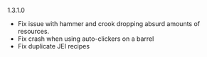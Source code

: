 1.3.1.0
- Fix issue with hammer and crook dropping absurd amounts of resources.
- Fix crash when using auto-clickers on a barrel
- Fix duplicate JEI recipes